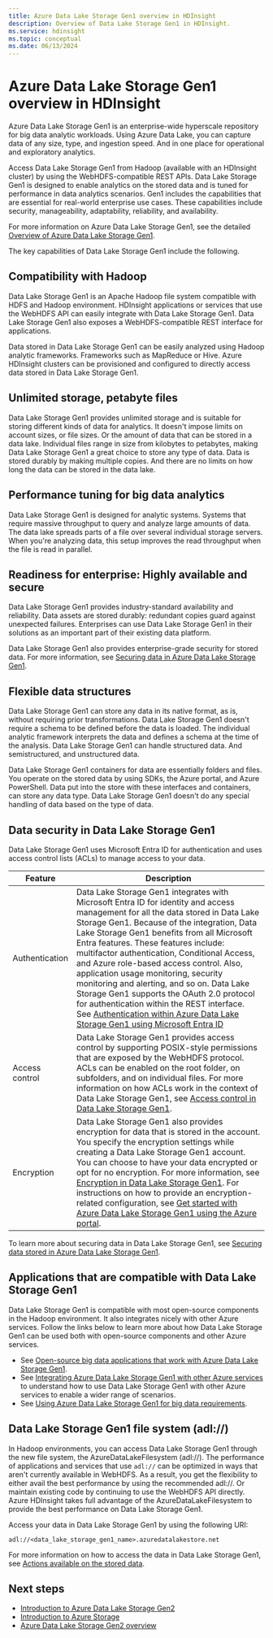 ```yaml
---
title: Azure Data Lake Storage Gen1 overview in HDInsight
description: Overview of Data Lake Storage Gen1 in HDInsight.
ms.service: hdinsight
ms.topic: conceptual
ms.date: 06/13/2024
---
```


# Azure Data Lake Storage Gen1 overview in HDInsight

Azure Data Lake Storage Gen1 is an enterprise-wide hyperscale repository for big data analytic workloads. Using Azure Data Lake, you can capture data of any size, type, and ingestion speed. And in one place for operational and exploratory analytics.

Access Data Lake Storage Gen1 from Hadoop (available with an HDInsight cluster) by using the WebHDFS-compatible REST APIs. Data Lake Storage Gen1 is designed to enable analytics on the stored data and is tuned for performance in data analytics scenarios. Gen1 includes the capabilities that are essential for real-world enterprise use cases. These capabilities include security, manageability, adaptability, reliability, and availability.

For more information on Azure Data Lake Storage Gen1, see the detailed [Overview of Azure Data Lake Storage Gen1](../data-lake-store/data-lake-store-overview.md).

The key capabilities of Data Lake Storage Gen1 include the following.

## Compatibility with Hadoop

Data Lake Storage Gen1 is an Apache Hadoop file system  compatible with HDFS and Hadoop environment.  HDInsight applications or services that use the WebHDFS API can easily integrate with Data Lake Storage Gen1. Data Lake Storage Gen1 also exposes a WebHDFS-compatible REST interface for applications.

Data stored in Data Lake Storage Gen1 can be easily analyzed using Hadoop analytic frameworks. Frameworks such as MapReduce or Hive. Azure HDInsight clusters can be provisioned and configured to directly access data stored in Data Lake Storage Gen1.

## Unlimited storage, petabyte files

Data Lake Storage Gen1 provides unlimited storage and is suitable for storing different kinds of data for analytics. It doesn't impose limits on account sizes, or file sizes. Or the amount of data that can be stored in a data lake. Individual files range in size from kilobytes to petabytes, making Data Lake Storage Gen1 a great choice to store any type of data. Data is stored durably by making multiple copies. And there are no limits on how long the data can be stored in the data lake.

## Performance tuning for big data analytics

Data Lake Storage Gen1 is designed for analytic systems. Systems that require massive throughput to query and analyze large amounts of data. The data lake spreads parts of a file over several individual storage servers. When you're analyzing data, this setup improves the read throughput when the file is read in parallel.

## Readiness for enterprise: Highly available and secure

Data Lake Storage Gen1 provides industry-standard availability and reliability. Data assets are stored durably: redundant copies guard against unexpected failures. Enterprises can use Data Lake Storage Gen1 in their solutions as an important part of their existing data platform.

Data Lake Storage Gen1 also provides enterprise-grade security for stored data. For more information, see [Securing data in Azure Data Lake Storage Gen1](#data-security-in-data-lake-storage-gen1).

## Flexible data structures

Data Lake Storage Gen1 can store any data in its native format, as is, without requiring prior transformations. Data Lake Storage Gen1 doesn't require a schema to be defined before the data is loaded. The individual analytic framework interprets the data and defines a schema at the time of the analysis. Data Lake Storage Gen1 can handle structured data. And semistructured, and unstructured data.

Data Lake Storage Gen1 containers for data are essentially folders and files. You operate on the stored data by using SDKs, the Azure portal, and Azure PowerShell. Data put into the store with these interfaces and containers, can store any data type. Data Lake Storage Gen1 doesn't do any special handling of data based on the type of data.

## Data security in Data Lake Storage Gen1

Data Lake Storage Gen1 uses Microsoft Entra ID for authentication and uses access control lists (ACLs) to manage access to your data.

| **Feature** | **Description** |
| --- | --- |
| Authentication |Data Lake Storage Gen1 integrates with Microsoft Entra ID for identity and access management for all the data stored in Data Lake Storage Gen1. Because of the integration, Data Lake Storage Gen1 benefits from all Microsoft Entra features. These features include: multifactor authentication, Conditional Access, and Azure role-based access control. Also, application usage monitoring, security monitoring and alerting, and so on. Data Lake Storage Gen1 supports the OAuth 2.0 protocol for authentication within the REST interface. See [Authentication within Azure Data Lake Storage Gen1 using Microsoft Entra ID](../data-lake-store/data-lakes-store-authentication-using-azure-active-directory.md)|
| Access control |Data Lake Storage Gen1 provides access control by supporting POSIX-style permissions that are exposed by the WebHDFS protocol. ACLs can be enabled on the root folder, on subfolders, and on individual files. For more information on how ACLs work in the context of Data Lake Storage Gen1, see [Access control in Data Lake Storage Gen1](../data-lake-store/data-lake-store-access-control.md). |
| Encryption |Data Lake Storage Gen1 also provides encryption for data that is stored in the account. You specify the encryption settings while creating a Data Lake Storage Gen1 account. You can choose to have your data encrypted or opt for no encryption. For more information, see [Encryption in Data Lake Storage Gen1](../data-lake-store/data-lake-store-encryption.md). For instructions on how to provide an encryption-related configuration, see [Get started with Azure Data Lake Storage Gen1 using the Azure portal](../data-lake-store/data-lake-store-get-started-portal.md). |

To learn more about securing data in Data Lake Storage Gen1, see [Securing data stored in Azure Data Lake Storage Gen1](../data-lake-store/data-lake-store-secure-data.md).

## Applications that are compatible with Data Lake Storage Gen1

Data Lake Storage Gen1 is compatible with most open-source components in the Hadoop environment. It also integrates nicely with other Azure services.  Follow the links below to learn more about how Data Lake Storage Gen1 can be used both with open-source components and other Azure services.

* See [Open-source big data applications that work with Azure Data Lake Storage Gen1](../data-lake-store/data-lake-store-compatible-oss-other-applications.md).
* See [Integrating Azure Data Lake Storage Gen1 with other Azure services](../data-lake-store/data-lake-store-integrate-with-other-services.md) to understand how to use Data Lake Storage Gen1 with other Azure services to enable a wider range of scenarios.
* See [Using Azure Data Lake Storage Gen1 for big data requirements](../data-lake-store/data-lake-store-data-scenarios.md).

## Data Lake Storage Gen1 file system (adl://)

In Hadoop environments, you can access Data Lake Storage Gen1 through the new file system, the AzureDataLakeFilesystem (adl://). The performance of applications and services that use `adl://` can be optimized in ways that aren't currently available in WebHDFS. As a result, you get the flexibility to either avail the best performance by using the recommended adl://. Or maintain existing code by continuing to use the WebHDFS API directly. Azure HDInsight takes full advantage of the AzureDataLakeFilesystem to provide the best performance on Data Lake Storage Gen1.

Access your data in Data Lake Storage Gen1 by using the following URI:

`adl://<data_lake_storage_gen1_name>.azuredatalakestore.net`

For more information on how to access the data in Data Lake Storage Gen1, see [Actions available on the stored data](../data-lake-store/data-lake-store-get-started-portal.md#properties).

## Next steps

* [Introduction to Azure Data Lake Storage Gen2](../storage/blobs/data-lake-storage-introduction.md)
* [Introduction to Azure Storage](../storage/common/storage-introduction.md)
* [Azure Data Lake Storage Gen2 overview](./overview-data-lake-storage-gen2.md)
